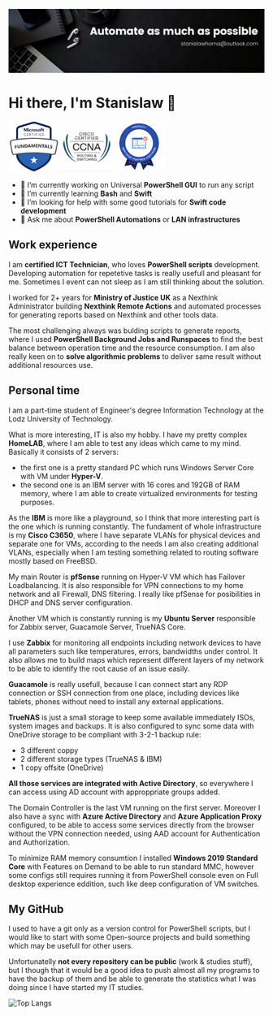 ![image](/Pictures/Banner.png)
# Hi there, I'm Stanislaw 👋
<p float="left">
  <img src="/Pictures/AZ-900 Badge.png" width="100" />
  <img src="/Pictures/CCNA Routing and Switching Badge.png" width="100" />
  <img src="/Pictures/Nexthink Product Partner Certified.png" width="100" /> 
</p>

- 🔭 I’m currently working on Universal **PowerShell GUI** to run any script
- 🌱 I’m currently learning **Bash** and **Swift**
- 🤔 I’m looking for help with some good tutorials for **Swift code development**
- 💬 Ask me about **PowerShell Automations** or **LAN infrastructures**

## Work experience
I am **certified ICT Technician**, who loves **PowerShell scripts** development.
Developing automation for repetetive tasks is really usefull and pleasant for me.
Sometimes I event can not sleep as I am still thinking about the solution.

I worked for 2+ years for **Ministry of Justice UK** as a Nexthink Administrator building **Nexthink Remote Actions** and automated processes for generating reports based on Nexthink and other tools data.

The most challenging always was bulding scripts to generate reports, where I used **PowerShell Background Jobs and Runspaces** to find the best balance between operation time and the resource consumption.
I am also really keen on to **solve algorithmic problems** to deliver same result without additional resources use.

## Personal time
I am a part-time student of Engineer's degree Information Technology at the Lodz University of Technology.

What is more interesting, IT is also my hobby. I have my pretty complex **HomeLAB**, where I am able to test any ideas which came to my mind.
Basically it consists of 2 servers:
- the first one is a pretty standard PC which runs Windows Server Core with VM under **Hyper-V**. 
- the second one is an IBM server with 16 cores and 192GB of RAM memory, where I am able to create virtualized environments for testing purposes.

As the **IBM** is more like a playground, so I think that more interesting part is the one which is running constantly.
The fundament of whole infrastructure is my **Cisco C3650**, where I have separate VLANs for physical devices and separate one for VMs,
according to the needs I am also creating additional VLANs, especially when I am testing something related to routing software mostly based on FreeBSD.

My main Router is **pfSense** running on Hyper-V VM which has Failover Loadbalancing. It is also responsible for VPN connections to my home network and all Firewall, DNS filtering. I really like pfSense for posibilities in DHCP and DNS server configuration.

Another VM which is constantly running is my **Ubuntu Server** responsible for Zabbix server, Guacamole Server, TrueNAS Core. 

I use **Zabbix** for monitoring all endpoints including network devices to have all parameters such like temperatures, errors, bandwidths under control. It also allows me to build maps which represent different layers of my network to be able to identify the root cause of an issue easily.

**Guacamole** is really usefull, because I can connect start any RDP connection or SSH connection from one place, including devices like tablets, phones without need to install any external applications.

**TrueNAS** is just a small storage to keep some available immediately ISOs, system images and backups. It is also configured to sync some data with OneDrive storage to be compliant with 3-2-1 backup rule:
 - 3 different coppy
 - 2 different storage types (TrueNAS & IBM)
 - 1 copy offsite (OneDrive)

**All those services are integrated with Active Directory**, so everywhere I can access using AD account with approppriate groups added.

The Domain Controller is the last VM running on the first server.
Moreover I also have a sync with **Azure Active Directory** and **Azure Application Proxy** configured, to be able to access some services directly from the browser without the VPN connection needed, using AAD account for Authentication and Authorization.

To minimize RAM memory consumtion I installed **Windows 2019 Standard Core** with Features on Demand to be able to run standard MMC, however some configs still requires running it from PowerShell console even on Full desktop experience eddition, such like deep configuration of VM switches.

## My GitHub
I used to have a git only as a version control for PowerShell scripts, but I would like to start with some Open-source projects and build something which may be usefull for other users. 

Unfortunatelly **not every repository can be public** (work & studies stuff), but I though that it would be a good idea to push almost all my programs to have the backup of them and be able to generate the statistics what I was doing since I have started my IT studies.

![Top Langs](https://github-readme-stats-nine-ivory-60.vercel.app//api/top-langs/?username=StanislawHornaGitHub&langs_count=8&custom_title=Top%20Used%20%28incl.%20private%20repos%29)
